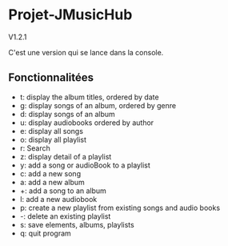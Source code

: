 # Projet-JMusicHub
V1.2.1

C'est une version qui se lance dans la console. 

## Fonctionnalitées
- t: display the album titles, ordered by date
- g: display songs of an album, ordered by genre
- d: display songs of an album
- u: display audiobooks ordered by author
- e: display all songs
- o: display all playlist
- r: Search 
- z: display detail of a playlist
- y: add a song or audioBook to a playlist
- c: add a new song
- a: add a new album
- +: add a song to an album
- l: add a new audiobook
- p: create a new playlist from existing songs and audio books
- -: delete an existing playlist
- s: save elements, albums, playlists
- q: quit program
